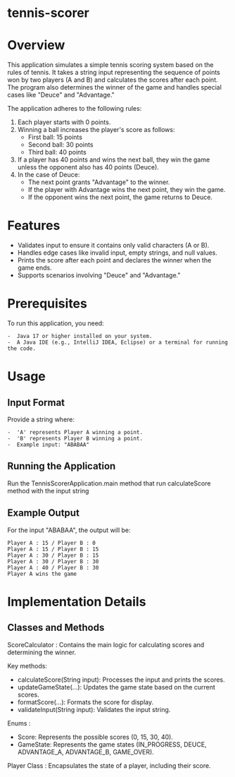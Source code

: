 # tennis-scorer
# Overview
This application simulates a simple tennis scoring system based on the rules of tennis. It takes a string input representing the sequence of points won by two players (A and B) and calculates the scores after each point. The program also determines the winner of the game and handles special cases like "Deuce" and "Advantage."

The application adheres to the following rules:

1) Each player starts with 0 points.
2) Winning a ball increases the player's score as follows:
    -  First ball: 15 points
    -  Second ball: 30 points
    -  Third ball: 40 points
3) If a player has 40 points and wins the next ball, they win the game unless the opponent also has 40 points (Deuce).
4) In the case of Deuce:
    -  The next point grants "Advantage" to the winner.
    -  If the player with Advantage wins the next point, they win the game.
    -  If the opponent wins the next point, the game returns to Deuce.
# Features
  -  Validates input to ensure it contains only valid characters (A or B).
  -  Handles edge cases like invalid input, empty strings, and null values.
  -  Prints the score after each point and declares the winner when the game ends.
  -  Supports scenarios involving "Deuce" and "Advantage."
# Prerequisites
To run this application, you need:

    -  Java 17 or higher installed on your system.
    -  A Java IDE (e.g., IntelliJ IDEA, Eclipse) or a terminal for running the code.
# Usage
## Input Format
Provide a string where:

    -  'A' represents Player A winning a point.
    -  'B' represents Player B winning a point.
    -  Example input: "ABABAA"

## Running the Application
Run the TennisScorerApplication.main method that run calculateScore method with the input string

## Example Output
For the input "ABABAA", the output will be:

    Player A : 15 / Player B : 0
    Player A : 15 / Player B : 15
    Player A : 30 / Player B : 15
    Player A : 30 / Player B : 30
    Player A : 40 / Player B : 30
    Player A wins the game

# Implementation Details
## Classes and Methods
ScoreCalculator :
Contains the main logic for calculating scores and determining the winner.

Key methods:
  -  calculateScore(String input): Processes the input and prints the scores.
  -  updateGameState(...): Updates the game state based on the current scores.
  -  formatScore(...): Formats the score for display.
  -  validateInput(String input): Validates the input string.

Enums :
  -  Score: Represents the possible scores (0, 15, 30, 40).
  -  GameState: Represents the game states (IN_PROGRESS, DEUCE, ADVANTAGE_A, ADVANTAGE_B, GAME_OVER).

Player Class :
Encapsulates the state of a player, including their score.
